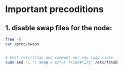 # Important precoditions

## 1. disable swap files for the node:

```bash
free -h
cat /proc/swaps
```
```bash

# Edit /etc/fstab and comment out any swap lines
sudo sed -i '/ swap / s/^\(.*\)$/#\1/g' /etc/fstab

```
